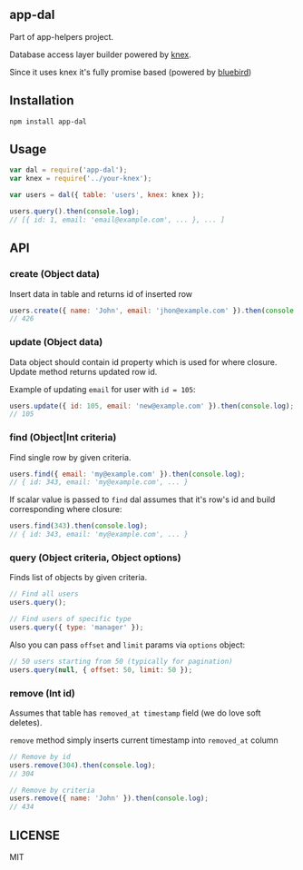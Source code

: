 ## app-dal

Part of app-helpers project.

Database access layer builder powered by [knex](http://knexjs.org/).

Since it uses knex it's fully promise based (powered by [bluebird](https://github.com/petkaantonov/bluebird))

## Installation

```
npm install app-dal
```

## Usage

```javascript
var dal = require('app-dal');
var knex = require('../your-knex');

var users = dal({ table: 'users', knex: knex });

users.query().then(console.log);
// [{ id: 1, email: 'email@example.com', ... }, ... ]
```

## API

### create (Object data)

Insert data in table and returns id of inserted row

```javascript
users.create({ name: 'John', email: 'jhon@example.com' }).then(console.log);
// 426
```

### update (Object data)

Data object should contain id property which is used for where closure.   
Update method returns updated row id.

Example of updating `email` for user with `id = 105`:

```javascript
users.update({ id: 105, email: 'new@example.com' }).then(console.log);
// 105
```

### find (Object|Int criteria)

Find single row by given criteria.

```javascript
users.find({ email: 'my@example.com' }).then(console.log);
// { id: 343, email: 'my@example.com', ... }
```

If scalar value is passed to `find` dal assumes that it's row's id and build corresponding where closure:

```javascript
users.find(343).then(console.log);
// { id: 343, email: 'my@example.com', ... }
```

### query (Object criteria, Object options)

Finds list of objects by given criteria.

```javascript
// Find all users
users.query();

// Find users of specific type
users.query({ type: 'manager' });
```

Also you can pass `offset` and `limit` params via `options` object:

```javascript
// 50 users starting from 50 (typically for pagination)
users.query(null, { offset: 50, limit: 50 });
```

### remove (Int id)

Assumes that table has `removed_at timestamp` field (we do love soft deletes).

`remove` method simply inserts current timestamp into `removed_at` column

```javascript
// Remove by id
users.remove(304).then(console.log);
// 304

// Remove by criteria
users.remove({ name: 'John' }).then(console.log);
// 434
```

## LICENSE
MIT
